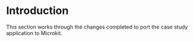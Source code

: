 # Introduction

This section works through the changes completed to port the case study application to Microkit.